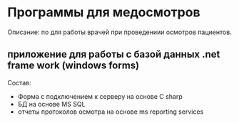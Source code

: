 # Программы для медосмотров

Описание: по для работы врачей при проведениии осмотров пациентов.

## приложение для работы с базой данных .net frame work (windows forms)

Состав: 
* Форма с подключением к серверу на основе С sharp
* БД на основе MS SQL
* отчеты протоколов осмотра на основе ms reporting services
